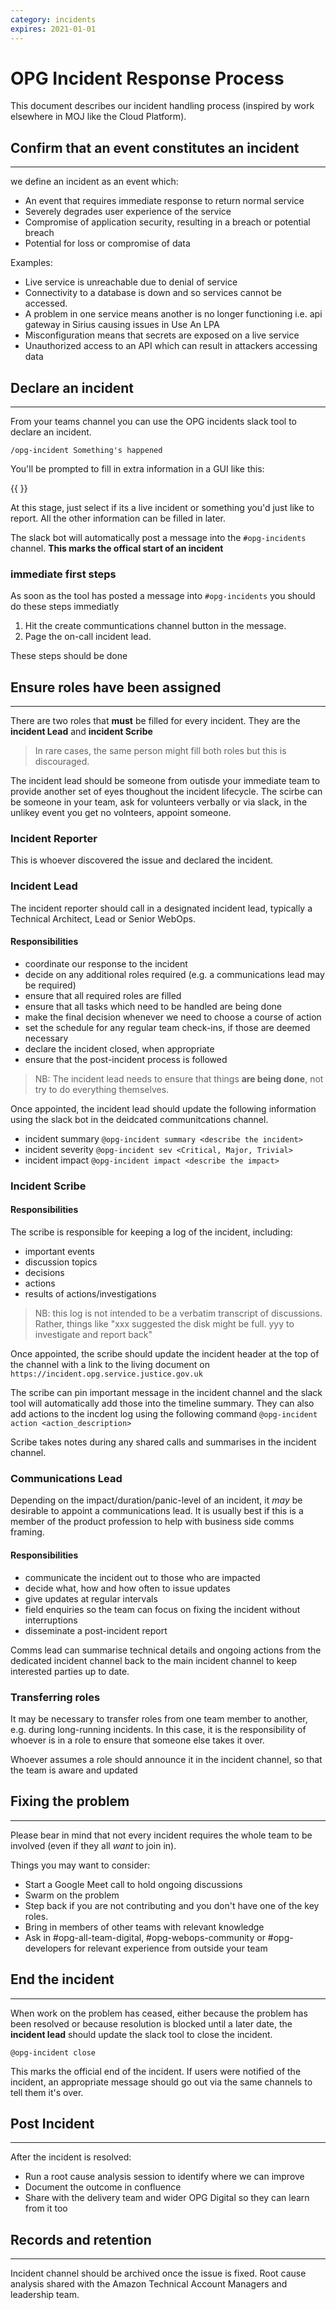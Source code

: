 ```yaml
---
category: incidents
expires: 2021-01-01
---
```


# OPG Incident Response Process

This document describes our incident handling process (inspired by work elsewhere in MOJ like the Cloud Platform).

## Confirm that an event constitutes an incident
------

we define an incident as an event which:

* An event that requires immediate response to return normal service
* Severely degrades user experience of the service
* Compromise of application security, resulting in a breach or potential breach
* Potential for loss or compromise of data

Examples:

* Live service is unreachable due to denial of service
* Connectivity to a database is down and so services cannot be accessed.
* A problem in one service means another is no longer functioning i.e. api gateway in Sirius causing issues in Use An LPA
* Misconfiguration means that secrets are exposed on a live service
* Unauthorized access to an API which can result in attackers accessing data

## Declare an incident
------

From your teams channel you can use the OPG incidents slack tool to declare an incident.

`/opg-incident Something's happened`

You'll be prompted to fill in extra information in a GUI like this:

{{ }}

At this stage, just select if its a live incident or something you'd just like to report. All the other information can be filled in later.

The slack bot will automatically post a message into the `#opg-incidents` channel. **This marks the offical start of an incident**


### immediate first steps

As soon as the tool has posted a message into `#opg-incidents` you should do these steps immediatly

1. Hit the create communtications channel button in the message.
2. Page the on-call incident lead.

These steps should be done

## Ensure roles have been assigned
------

There are two roles that **must** be filled for every incident. They are the **incident Lead** and **incident Scribe**

> In rare cases, the same person might fill both roles but this is discouraged.

The incident lead should be someone from outisde your immediate team to provide another set of eyes thoughout the incident lifecycle. The scirbe can be someone in your team, ask for volunteers verbally or via slack, in the unlikey event you get no volnteers, appoint someone.

### Incident Reporter

This is whoever discovered the issue and declared the incident.

### Incident Lead

The incident reporter should call in a designated incident lead, typically a Technical Architect, Lead or Senior WebOps.

#### Responsibilities

* coordinate our response to the incident
* decide on any additional roles required (e.g. a communications lead may be required)
* ensure that all required roles are filled
* ensure that all tasks which need to be handled are being done
* make the final decision whenever we need to choose a course of action
* set the schedule for any regular team check-ins, if those are deemed necessary
* declare the incident closed, when appropriate
* ensure that the post-incident process is followed

> NB: The incident lead needs to ensure that things **are being done**, not try to do everything themselves.

Once appointed, the incident lead should update the following information using the slack bot in the deidcated communitcations channel.

* incident summary `@opg-incident summary <describe the incident>`
* incident severity `@opg-incident sev <Critical, Major, Trivial>`
* incident impact `@opg-incident impact <describe the impact>`

### Incident Scribe

#### Responsibilities

The scribe is responsible for keeping a log of the incident, including:

* important events
* discussion topics
* decisions
* actions
* results of actions/investigations

> NB: this log is not intended to be a verbatim transcript of discussions. Rather, things like "xxx suggested the disk might be full.
> yyy to investigate and report back"

Once appointed, the scribe should update the incident header at the top of the channel with a link to the living document on
`https://incident.opg.service.justice.gov.uk`

The scribe can pin important message in the incident channel and the slack tool will automatically add those into the timeline summary. They can also add
actions to the incdent log using the following command `@opg-incident action <action_description>`

Scribe takes notes during any shared calls and summarises in the incident channel.

### Communications Lead

Depending on the impact/duration/panic-level of an incident, it *may* be desirable to appoint a communications lead.
It is usually best if this is a member of the product profession to help with business side comms framing.

#### Responsibilities

* communicate the incident out to those who are impacted
* decide what, how and how often to issue updates
* give updates at regular intervals
* field enquiries so the team can focus on fixing the incident without interruptions
* disseminate a post-incident report

Comms lead can summarise technical details and ongoing actions from the dedicated incident channel back to the main incident channel to
keep interested parties up to date.

### Transferring roles

It may be necessary to transfer roles from one team member to another, e.g. during long-running incidents. In this case, it is the responsibility
of whoever is in a role to ensure that someone else takes it over.

Whoever assumes a role should announce it in the incident channel, so that the team is aware and updated

## Fixing the problem
------

Please bear in mind that not every incident requires the whole team to be involved (even if they all *want* to join in).

Things you may want to consider:

* Start a Google Meet call to hold ongoing discussions
* Swarm on the problem
* Step back if you are not contributing and you don't have one of the key roles.
* Bring in members of other teams with relevant knowledge
* Ask in #opg-all-team-digital, #opg-webops-community or #opg-developers for relevant experience from outside your team


## End the incident
------

When work on the problem has ceased, either because the problem has been resolved or because resolution is blocked until a later date,
the **incident lead** should update the slack tool to close the incident.

`@opg-incident close`

This marks the official end of the incident. If users were notified of the incident, an appropriate message should go out via the same channels
to tell them it's over.

## Post Incident
------

After the incident is resolved:

* Run a root cause analysis session to identify where we can improve
* Document the outcome in confluence
* Share with the delivery team and wider OPG Digital so they can learn from it too

## Records and retention
------

Incident channel should be archived once the issue is fixed.
Root cause analysis shared with the Amazon Technical Account Managers and leadership team.
